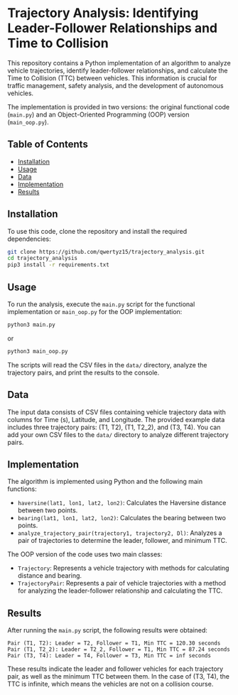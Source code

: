 # Trajectory Analysis: Identifying Leader-Follower Relationships and Time to Collision

This repository contains a Python implementation of an algorithm to analyze vehicle trajectories, identify leader-follower relationships, and calculate the Time to Collision (TTC) between vehicles. This information is crucial for traffic management, safety analysis, and the development of autonomous vehicles.

The implementation is provided in two versions: the original functional code (`main.py`) and an Object-Oriented Programming (OOP) version (`main_oop.py`).

## Table of Contents

- [Installation](#installation)
- [Usage](#usage)
- [Data](#data)
- [Implementation](#implementation)
- [Results](#results)

## Installation

To use this code, clone the repository and install the required dependencies:

```bash
git clone https://github.com/qwertyz15/trajectory_analysis.git
cd trajectory_analysis
pip3 install -r requirements.txt
```

## Usage

To run the analysis, execute the `main.py` script for the functional implementation or `main_oop.py` for the OOP implementation:

```bash
python3 main.py
```

or

```bash
python3 main_oop.py
```

The scripts will read the CSV files in the `data/` directory, analyze the trajectory pairs, and print the results to the console.

## Data

The input data consists of CSV files containing vehicle trajectory data with columns for Time (s), Latitude, and Longitude. The provided example data includes three trajectory pairs: (T1, T2), (T1, T2_2), and (T3, T4). You can add your own CSV files to the `data/` directory to analyze different trajectory pairs.

## Implementation

The algorithm is implemented using Python and the following main functions:

- `haversine(lat1, lon1, lat2, lon2)`: Calculates the Haversine distance between two points.
- `bearing(lat1, lon1, lat2, lon2)`: Calculates the bearing between two points.
- `analyze_trajectory_pair(trajectory1, trajectory2, Dl)`: Analyzes a pair of trajectories to determine the leader, follower, and minimum TTC.

The OOP version of the code uses two main classes:

- `Trajectory`: Represents a vehicle trajectory with methods for calculating distance and bearing.
- `TrajectoryPair`: Represents a pair of vehicle trajectories with a method for analyzing the leader-follower relationship and calculating the TTC.

## Results

After running the `main.py` script, the following results were obtained:

```
Pair (T1, T2): Leader = T2, Follower = T1, Min TTC = 120.30 seconds
Pair (T1, T2_2): Leader = T2_2, Follower = T1, Min TTC = 87.24 seconds
Pair (T3, T4): Leader = T4, Follower = T3, Min TTC = inf seconds
```

These results indicate the leader and follower vehicles for each trajectory pair, as well as the minimum TTC between them. In the case of (T3, T4), the TTC is infinite, which means the vehicles are not on a collision course.
